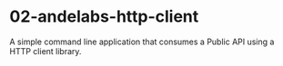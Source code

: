 # 02-andelabs-http-client
A simple command line application that consumes a Public API using a HTTP client library.
